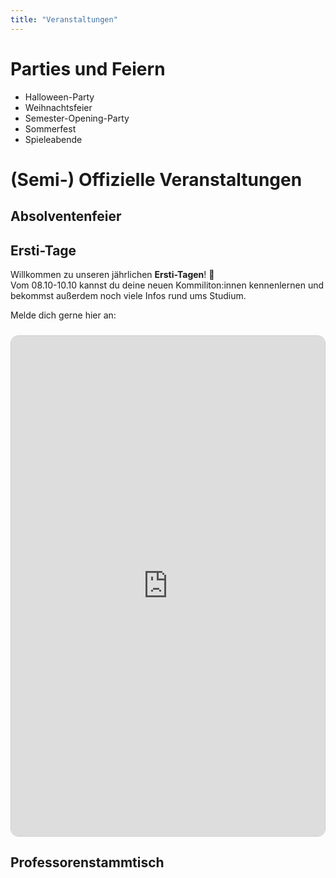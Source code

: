 ```yaml
---
title: "Veranstaltungen"
---
```


# Parties und Feiern

- Halloween-Party
- Weihnachtsfeier
- Semester-Opening-Party
- Sommerfest
- Spieleabende

# (Semi-) Offizielle Veranstaltungen

## Absolventenfeier

## Ersti-Tage

Willkommen zu unseren jährlichen **Ersti-Tagen**! 🎉  
Vom 08.10-10.10 kannst du deine neuen Kommiliton:innen kennenlernen und bekommst außerdem noch viele Infos rund ums Studium.   

Melde dich gerne hier an:

<div style="margin: 1.5rem 0; border: 1px solid #ccc; border-radius: 12px; overflow: hidden;">
  <iframe src="https://forms.gle/KrggtWCu6JXoksat5"
          width="100%" height="800" frameborder="0" marginheight="0" marginwidth="0">
    Wird geladen…
  </iframe>
</div>

## Professorenstammtisch
